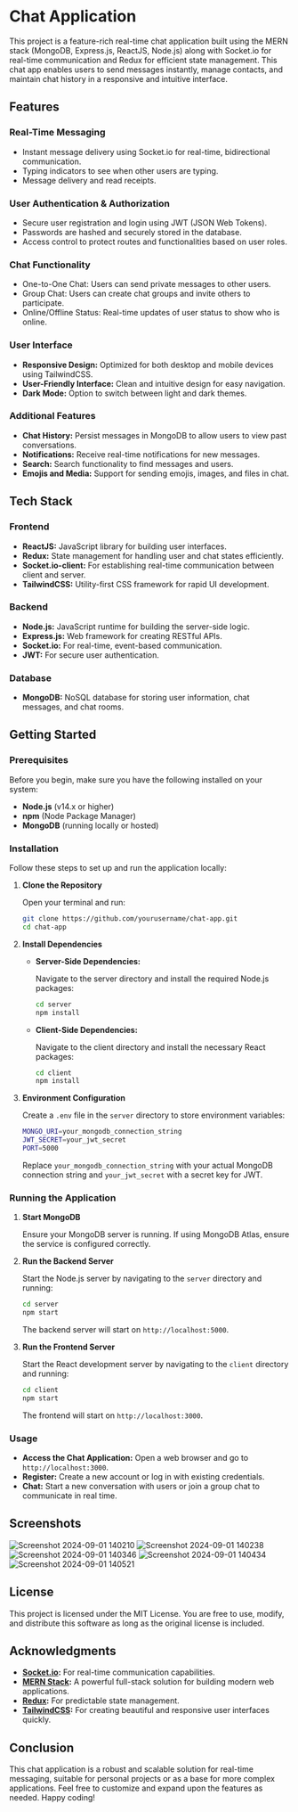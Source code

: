 # Chat Application

This project is a feature-rich real-time chat application built using the MERN stack (MongoDB, Express.js, ReactJS, Node.js) along with Socket.io for real-time communication and Redux for efficient state management. This chat app enables users to send messages instantly, manage contacts, and maintain chat history in a responsive and intuitive interface.

## Features

### Real-Time Messaging

- Instant message delivery using Socket.io for real-time, bidirectional communication.
- Typing indicators to see when other users are typing.
- Message delivery and read receipts.

### User Authentication & Authorization

- Secure user registration and login using JWT (JSON Web Tokens).
- Passwords are hashed and securely stored in the database.
- Access control to protect routes and functionalities based on user roles.

### Chat Functionality

- One-to-One Chat: Users can send private messages to other users.
- Group Chat: Users can create chat groups and invite others to participate.
- Online/Offline Status: Real-time updates of user status to show who is online.

### User Interface

- **Responsive Design:** Optimized for both desktop and mobile devices using TailwindCSS.
- **User-Friendly Interface:** Clean and intuitive design for easy navigation.
- **Dark Mode:** Option to switch between light and dark themes.

### Additional Features

- **Chat History:** Persist messages in MongoDB to allow users to view past conversations.
- **Notifications:** Receive real-time notifications for new messages.
- **Search:** Search functionality to find messages and users.
- **Emojis and Media:** Support for sending emojis, images, and files in chat.

## Tech Stack

### Frontend

- **ReactJS:** JavaScript library for building user interfaces.
- **Redux:** State management for handling user and chat states efficiently.
- **Socket.io-client:** For establishing real-time communication between client and server.
- **TailwindCSS:** Utility-first CSS framework for rapid UI development.

### Backend

- **Node.js:** JavaScript runtime for building the server-side logic.
- **Express.js:** Web framework for creating RESTful APIs.
- **Socket.io:** For real-time, event-based communication.
- **JWT:** For secure user authentication.

### Database

- **MongoDB:** NoSQL database for storing user information, chat messages, and chat rooms.

## Getting Started

### Prerequisites

Before you begin, make sure you have the following installed on your system:

- **Node.js** (v14.x or higher)
- **npm** (Node Package Manager)
- **MongoDB** (running locally or hosted)

### Installation

Follow these steps to set up and run the application locally:

1. **Clone the Repository**

   Open your terminal and run:

   ```bash
   git clone https://github.com/yourusername/chat-app.git
   cd chat-app
   ```

2. **Install Dependencies**

   - **Server-Side Dependencies:**

     Navigate to the server directory and install the required Node.js packages:

     ```bash
     cd server
     npm install
     ```

   - **Client-Side Dependencies:**

     Navigate to the client directory and install the necessary React packages:

     ```bash
     cd client
     npm install
     ```

3. **Environment Configuration**

   Create a `.env` file in the `server` directory to store environment variables:

   ```bash
   MONGO_URI=your_mongodb_connection_string
   JWT_SECRET=your_jwt_secret
   PORT=5000
   ```

   Replace `your_mongodb_connection_string` with your actual MongoDB connection string and `your_jwt_secret` with a secret key for JWT.

### Running the Application

1. **Start MongoDB**

   Ensure your MongoDB server is running. If using MongoDB Atlas, ensure the service is configured correctly.

2. **Run the Backend Server**

   Start the Node.js server by navigating to the `server` directory and running:

   ```bash
   cd server
   npm start
   ```

   The backend server will start on `http://localhost:5000`.

3. **Run the Frontend Server**

   Start the React development server by navigating to the `client` directory and running:

   ```bash
   cd client
   npm start
   ```

   The frontend will start on `http://localhost:3000`.

### Usage

- **Access the Chat Application:** Open a web browser and go to `http://localhost:3000`.
- **Register:** Create a new account or log in with existing credentials.
- **Chat:** Start a new conversation with users or join a group chat to communicate in real time.

## Screenshots

![Screenshot 2024-09-01 140210](https://github.com/user-attachments/assets/29c81271-b641-4bbd-b3d1-63cd5f53d214)
![Screenshot 2024-09-01 140238](https://github.com/user-attachments/assets/f7b4aff5-3150-4be6-ba97-b9680042e034)
![Screenshot 2024-09-01 140346](https://github.com/user-attachments/assets/1e4f0ff1-e5cd-4c1c-8206-0653e92d820b)
![Screenshot 2024-09-01 140434](https://github.com/user-attachments/assets/dec7c88c-7a40-4b27-ae62-b1093c5e69b2)
![Screenshot 2024-09-01 140521](https://github.com/user-attachments/assets/008f1942-668f-4c76-9e1e-35bf8d5d1a0f)

## License

This project is licensed under the MIT License. You are free to use, modify, and distribute this software as long as the original license is included.

## Acknowledgments

- **[Socket.io](https://socket.io/):** For real-time communication capabilities.
- **[MERN Stack](https://www.mongodb.com/mern-stack):** A powerful full-stack solution for building modern web applications.
- **[Redux](https://redux.js.org/):** For predictable state management.
- **[TailwindCSS](https://tailwindcss.com/):** For creating beautiful and responsive user interfaces quickly.

## Conclusion

This chat application is a robust and scalable solution for real-time messaging, suitable for personal projects or as a base for more complex applications. Feel free to customize and expand upon the features as needed. Happy coding!
